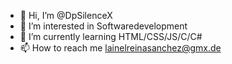 - 👋 Hi, I’m @DpSilenceX
- 👀 I’m interested in Softwaredevelopment
- 🌱 I’m currently learning HTML/CSS/JS/C/C#
- 📫 How to reach me lainelreinasanchez@gmx.de

<!---
DpSilenceX/DpSilenceX is a ✨ special ✨ repository because its `README.md` (this file) appears on your GitHub profile.
You can click the Preview link to take a look at your changes.
--->
